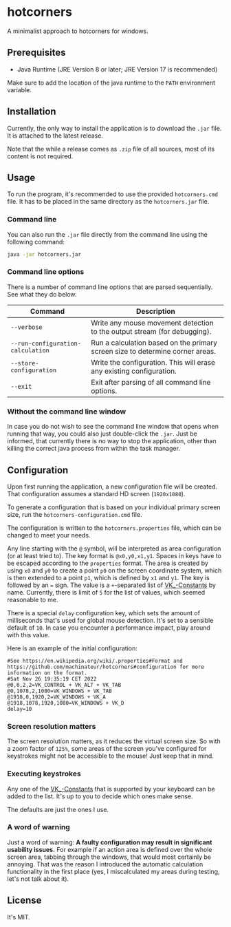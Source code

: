 # hotcorners

A minimalist approach to hotcorners for windows.

## Prerequisites

- Java Runtime (JRE Version 8 or later; JRE Version 17 is recommended)

Make sure to add the location of the java runtime to the `PATH` environment variable.

## Installation

Currently, the only way to install the application is to download the `.jar` file. It is attached to the latest release.

Note that the while a release comes as `.zip` file of all sources, most of its content is not required.

## Usage

To run the program, it's recommended to use the provided `hotcorners.cmd` file. It has to be placed in the same
directory as the `hotcorners.jar` file.

### Command line

You can also run the `.jar` file directly from the command line using the following command:

```cmd
java -jar hotcorners.jar
```

### Command line options

There is a number of command line options that are parsed sequentially. See what they do below.

| Command                           | Description                                                                   |
|-----------------------------------|-------------------------------------------------------------------------------|
| `--verbose`                       | Write any mouse movement detection to the output stream (for debugging).      |
| `--run-configuration-calculation` | Run a calculation based on the primary screen size to determine corner areas. |
| `--store-configuration`           | Write the configuration. This will erase any existing configuration.          |
| `--exit`                          | Exit after parsing of all command line options.                               |

### Without the command line window

In case you do not wish to see the command line window that opens when running that way, you could also just
double-click the `.jar`. Just be informed, that currently there is no way to stop the application, other than killing
the correct java process from within the task manager.

## Configuration

Upon first running the application, a new configuration file will be created. That configuration assumes a standard HD
screen (`1920x1080`).

To generate a configuration that is based on your individual primary screen size, run the `hotcorners-configuration.cmd`
file.

The configuration is written to the `hotcorners.properties` file, which can be changed to meet your needs.

Any line starting with the `@` symbol, will be interpreted as area configuration (or at least tried to). The key format
is `@x0,y0,x1,y1`. Spaces in keys have to be escaped according to the `properties` format. The area is created by
using `x0` and `y0` to create a point `p0` on the screen coordinate system, which is then extended to a point `p1`,
which is defined by `x1` and `y1`. The key is followed by an `=` sign. The value is a `+`-separated list
of [VK_-Constants](https://docs.oracle.com/javase/7/docs/api/java/awt/event/KeyEvent.html#field_summary) by name.
Currently, there is limit of `5` for the list of values, which seemed reasonable to me.

There is a special `delay` configuration key, which sets the amount of milliseconds that's used for global mouse
detection. It's set to a sensible default of `10`. In case you encounter a performance impact, play around with this
value.

Here is an example of the initial configuration:

```properties
#See https://en.wikipedia.org/wiki/.properties#Format and https://github.com/machinateur/hotcorners#configuration for more information on the format.
#Sat Nov 26 19:35:19 CET 2022
@0,0,2,2=VK_CONTROL + VK_ALT + VK_TAB
@0,1078,2,1080=VK_WINDOWS + VK_TAB
@1918,0,1920,2=VK_WINDOWS + VK_A
@1918,1078,1920,1080=VK_WINDOWS + VK_D
delay=10

```

### Screen resolution matters

The screen resolution matters, as it reduces the virtual screen size. So with a zoom factor of `125%`, some areas of the
screen you've configured for keystrokes might not be accessible to the mouse! Just keep that in mind.

### Executing keystrokes

Any one of the [VK_-Constants](https://docs.oracle.com/javase/7/docs/api/java/awt/event/KeyEvent.html#field_summary)
that is supported by your keyboard can be added to the list. It's up to you to decide which ones make sense.

The defaults are just the ones I use.

### A word of warning

Just a word of warning: **A faulty configuration may result in significant usability issues.** For example if an action
area is defined over the whole screen area, tabbing through the windows, that would most certainly be annoying. That
was the reason I introduced the automatic calculation functionality in the first place (yes, I miscalculated my areas
during testing, let's not talk about it).

## License

It's MIT.
